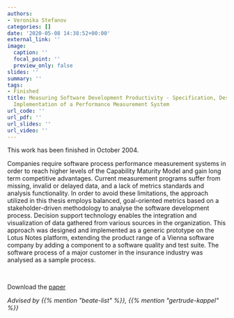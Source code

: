 ```yaml
---
authors:
- Veronika Stefanov
categories: []
date: '2020-05-08 14:38:52+00:00'
external_link: ''
image:
  caption: ''
  focal_point: ''
  preview_only: false
slides: ''
summary: ''
tags:
- Finished
title: Measuring Software Development Productivity - Specification, Design and Prototypical
  Implementation of a Performance Measurement System
url_code: ''
url_pdf: ''
url_slides: ''
url_video: ''
---
```


This work has been finished in October 2004.

Companies require software process performance measurement systems in order to reach higher levels of the Capability Maturity Model and gain long term competitive advantages. Current measurement programs suffer from missing, invalid or delayed data, and a lack of metrics standards and analysis functionality. In order to avoid these limitations, the approach utilized in this thesis employs balanced, goal-oriented metrics based on a stakeholder-driven methodology to analyse the software development process. Decision support technology enables the integration and visualization of data gathered from various sources in the organization. This approach was designed and implemented as a generic prototype on the Lotus Notes platform, extending the product range of a Vienna software company by adding a component to a software quality and test suite. The software process of a major customer in the insurance industry was analysed as a sample process.

&nbsp;

 Download the [paper](https://www.big.tuwien.ac.at/app/uploads/2016/10/Stefanov_paper.pdf)

*Advised by {{% mention "beate-list" %}}, {{% mention "gertrude-kappel" %}}*